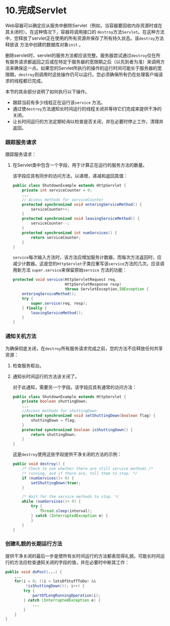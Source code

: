 # 10.完成Servlet

Web容器可以确定应从服务中删除Servlet（例如，当容器要回收内存资源时或在其关闭时）。在这种情况下，容器将调用接口的 `destroy`方法`Servlet`。在这种方法中，您释放了servlet正在使用的所有资源并保存了所有持久状态。该`destroy`方法释放该 方法中创建的数据库对象`init` 。

删除servlet时，servlet的服务方法都应该完整。服务器尝试通过`destroy`仅在所有服务请求都返回之后或在特定于服务器的宽限期之后（以先到者为准）来调用方法来确保这一点。如果您的Servlet所执行的操作的运行时间可能长于服务器的宽限期，`destroy`则调用时这些操作仍可以运行。您必须确保所有仍在处理客户端请求的线程都已完成。

本节的其余部分说明了如何执行以下操作。

- 跟踪当前有多少线程正在运行该`service` 方法。
- 通过使`destroy`方法通知长时间运行的线程关闭并等待它们完成来提供干净的关闭。
- 让长时间运行的方法定期轮询以检查是否关闭，并在必要时停止工作，清理并返回。



### 跟踪服务请求

跟踪服务请求：

1. 在Servlet类中包含一个字段，用于计算正在运行的服务方法的数量。

   该字段应具有同步的访问方法，以递增，递减和返回其值：

   ```java
   public class ShutdownExample extends HttpServlet {
       private int serviceCounter = 0;
       ...
       // Access methods for serviceCounter
       protected synchronized void enteringServiceMethod() {
           serviceCounter++;
       }
       protected synchronized void leavingServiceMethod() {
           serviceCounter--;
       }
       protected synchronized int numServices() {
           return serviceCounter;
       }
   }
   ```

   `service`每次输入方法时，该方法应增加服务计数器，而每次方法返回时，应减少计数器。这是您的`HttpServlet`子类应重写该`service`方法的几次。应该调用新方法 `super.service`来保留原始`service` 方法的功能：

   ```java
   protected void service(HttpServletRequest req,
                          HttpServletResponse resp)
                          throws ServletException,IOException {
       enteringServiceMethod();
       try {
           super.service(req, resp);
       } finally {
           leavingServiceMethod();
       }
   }
   ```



### 通知关机方法

为确保彻底关闭，在`destroy`所有服务请求完成之前，您的方法不应释放任何共享资源：

1. 检查服务柜台。

2. 通知长时间运行的方法该关闭了。

   对于此通知，需要另一个字段。该字段应具有通常的访问方法：

   ```java
   public class ShutdownExample extends HttpServlet {
       private boolean shuttingDown;
       ...
       //Access methods for shuttingDown
       protected synchronized void setShuttingDown(boolean flag) {
           shuttingDown = flag;
       }
       protected synchronized boolean isShuttingDown() {
           return shuttingDown;
       }
   }
   ```

   这是`destroy`使用这些字段提供干净关闭的方法的示例：

   ```java
   public void destroy() {
       /* Check to see whether there are still service methods /*
       /* running, and if there are, tell them to stop. */
       if (numServices()> 0) {
           setShuttingDown(true);
       }
   
       /* Wait for the service methods to stop. */
       while (numServices()> 0) {
           try {
               Thread.sleep(interval);
           } catch (InterruptedException e) {
           }
       }
   }
   ```



### 创建礼貌的长期运行方法

提供干净关闭的最后一步是使所有长时间运行的方法都表现得礼貌。可能长时间运行的方法应检查通知关闭的字段的值，并在必要时中断其工作：

```java
public void doPost(...) {
    ...
    for(i = 0; ((i < lotsOfStuffToDo) &&
         !isShuttingDown()); i++) {
        try {
            partOfLongRunningOperation(i);
        } catch (InterruptedException e) {
            ...
        }
    }
}
```